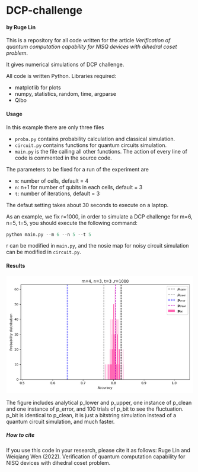# DCP-challenge


#### by  Ruge Lin

This is a repository for all code written for the article *Verification of quantum computation capability for NISQ devices with dihedral coset problem*. 

It gives numerical simulations of DCP challenge.

All code is written Python. Libraries required:

  - matplotlib for plots
  - numpy, statistics, random, time, argparse
  - Qibo

#### Usage
In this example there are only three files
- `proba.py` contains probability calculation and classical simulation.
- `circuit.py` contains functions for quantum circuits simulation.
- `main.py` is the file calling all other functions. The action of every line of code is commented in the source code.

The parameters to be fixed for a run of the experiment are
- `m`: number of cells, default = 4
- `n`: n+1 for number of qubits in each cells,  default = 3
- `t`: number of iterations, default = 3

The defaut setting takes about 30 seconds to execute on a laptop.

As an example, we fix r=1000, in order to simulate a DCP challenge for m=6, n=5, t=5,
you should execute the following command:

```python
python main.py --m 6 --n 5 --t 5
```

r can be modified in `main.py`,
and the nosie map for noisy circuit simulation can be modified in  `circuit.py`.

#### Results

![prob](/Probability_distribution.png)

The figure includes analytical p_lower and p_upper, one instance of p_clean and one instance of p_error,
and 100 trials of p_bit to see the fluctuation.
p_bit is identical to p_clean, it is just a bitstring simulation instead of a quantum circuit simulation, and much faster.

##### How to cite

If you use this code in your research, please cite it as follows:
Ruge Lin and Weiqiang Wen (2022). Verification of quantum computation capability for NISQ devices with dihedral coset problem.
